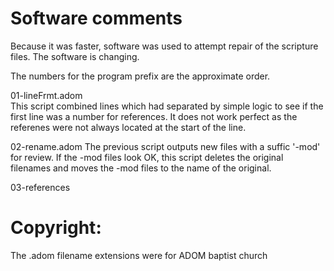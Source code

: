 # Software comments

Because it was faster, software was used to attempt repair of the scripture files. The software is changing.

The numbers for the program prefix are the approximate order.

01-lineFrmt.adom   
This script combined lines which had separated by simple logic to see if the first line was a number for references. It does not work perfect as the referenes were not always located at the start of the line.   

02-rename.adom
The previous script outputs new files with a suffic '-mod' for review. If the -mod files look OK, this script deletes the original filenames and moves the -mod files to the name of the original.


03-references  





# Copyright:
The .adom filename extensions were for ADOM baptist church

